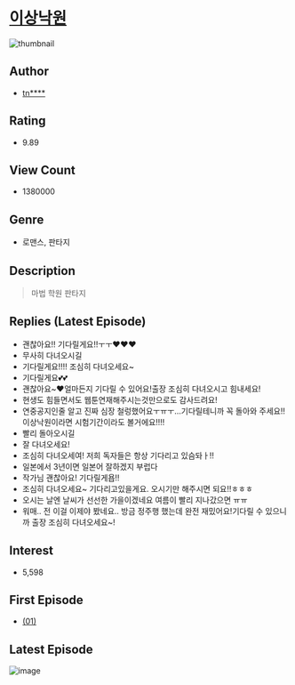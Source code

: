 # [이상낙원](https://comic.naver.com/bestChallenge/list?titleId=709900)
![thumbnail](https://image-comic.pstatic.net/user_contents_data/challenge_comic/2021/12/24/240207/thumbnail_202x164f5dadd6a_2f71_471e_92ef_063fa605a9f6_00001121.JPEG)

## Author
- [tn****](https://comic.naver.com/artistTitle?id=240207)

## Rating
- 9.89

## View Count
- 1380000

## Genre
- 로맨스, 판타지

## Description
> 마법 학원 판타지

## Replies (Latest Episode)
- 괜찮아요!! 기다릴게요!!ㅜㅜ❤️❤️❤️
- 무사히 다녀오시길
- 기다릴게요!!!! 조심히 다녀오세요~
- 기다릴게요💕💕
- 괜찮아요~♥얼마든지 기다릴 수 있어요!출장 조심히 다녀오시고 힘내세요!
- 현생도 힘들면서도 웹툰연재해주시는것만으로도 감사드려요!
- 연중공지인줄 알고 진짜 심장 철렁했어요ㅜㅠㅜ...기다릴테니까 꼭 돌아와 주세요!! 이상낙원이라면 시험기간이라도 볼거에요!!!!
- 빨리 돌아오시길
- 잘 다녀오세요!
- 조심히 다녀오세여! 저희 독자들은 항상 기다리고 있슴돠ㅏ!!
- 일본에서 3년이면 일본어 잘하겠지 부럽다
- 작가님 괜찮아요! 기다릴게욥!!
- 조심히 다녀오세요~ 기다리고있을게요. 오시기만 해주시면 되요!!ㅎㅎㅎ
- 오시는 날엔 날씨가 선선한 가을이겠네요 여름이 빨리 지나갔으면 ㅠㅠ
- 워매.. 전 이걸 이제야 봤네요.. 방금 정주행 했는데 완전 재밌어요!기다릴 수 있으니까 출장 조심히 다녀오세요~!

## Interest
- 5,598

## First Episode
- [(01)](https://comic.naver.com/bestChallenge/detail?titleId=709900&no=1)

## Latest Episode
![image](https://image-comic.pstatic.net/user_contents_data/challenge_comic/2022/06/11/240207/upload_3474076743172056421.jpeg)
